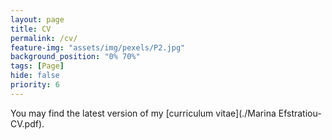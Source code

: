 ```yaml
---
layout: page
title: CV
permalink: /cv/
feature-img: "assets/img/pexels/P2.jpg"
background_position: "0% 70%"
tags: [Page]
hide: false
priority: 6
---
```


You may find the latest version of my [curriculum vitae](./Marina Efstratiou-CV.pdf).
